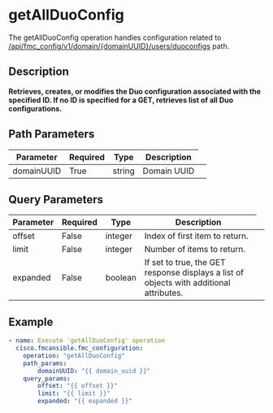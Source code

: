 # getAllDuoConfig

The getAllDuoConfig operation handles configuration related to [/api/fmc_config/v1/domain/{domainUUID}/users/duoconfigs](/paths//api/fmc_config/v1/domain/{domain_uuid}/users/duoconfigs.md) path.&nbsp;
## Description
**Retrieves, creates, or modifies the Duo configuration associated with the specified ID. If no ID is specified for a GET, retrieves list of all Duo configurations.**

## Path Parameters
| Parameter | Required | Type | Description |
| --------- | -------- | ---- | ----------- |
| domainUUID | True | string <td colspan=3> Domain UUID |

## Query Parameters
| Parameter | Required | Type | Description |
| --------- | -------- | ---- | ----------- |
| offset | False | integer <td colspan=3> Index of first item to return. |
| limit | False | integer <td colspan=3> Number of items to return. |
| expanded | False | boolean <td colspan=3> If set to true, the GET response displays a list of objects with additional attributes. |

## Example
```yaml
- name: Execute 'getAllDuoConfig' operation
  cisco.fmcansible.fmc_configuration:
    operation: "getAllDuoConfig"
    path_params:
        domainUUID: "{{ domain_uuid }}"
    query_params:
        offset: "{{ offset }}"
        limit: "{{ limit }}"
        expanded: "{{ expanded }}"

```